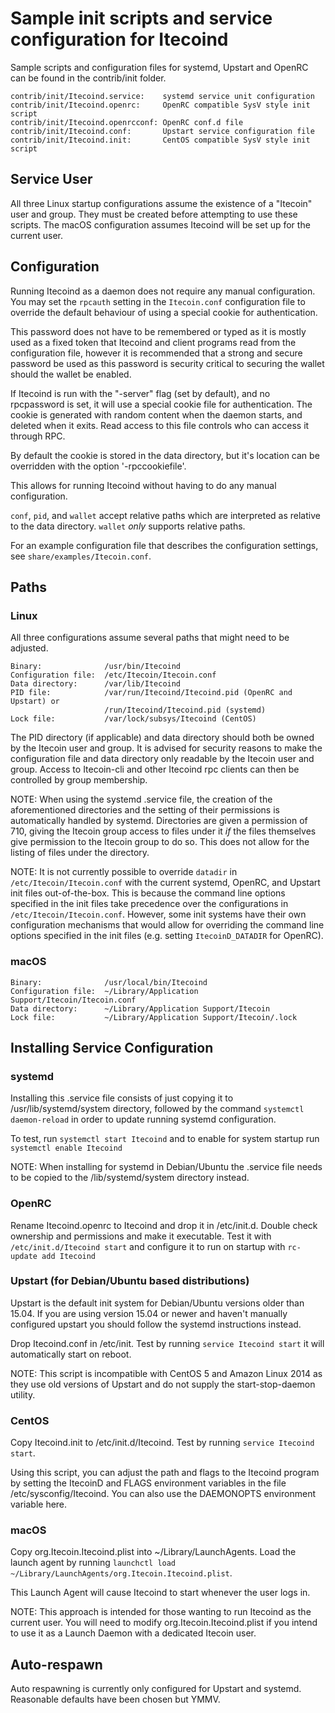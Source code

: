 Sample init scripts and service configuration for Itecoind
==========================================================

Sample scripts and configuration files for systemd, Upstart and OpenRC
can be found in the contrib/init folder.

    contrib/init/Itecoind.service:    systemd service unit configuration
    contrib/init/Itecoind.openrc:     OpenRC compatible SysV style init script
    contrib/init/Itecoind.openrcconf: OpenRC conf.d file
    contrib/init/Itecoind.conf:       Upstart service configuration file
    contrib/init/Itecoind.init:       CentOS compatible SysV style init script

Service User
---------------------------------

All three Linux startup configurations assume the existence of a "Itecoin" user
and group.  They must be created before attempting to use these scripts.
The macOS configuration assumes Itecoind will be set up for the current user.

Configuration
---------------------------------

Running Itecoind as a daemon does not require any manual configuration. You may
set the `rpcauth` setting in the `Itecoin.conf` configuration file to override
the default behaviour of using a special cookie for authentication.

This password does not have to be remembered or typed as it is mostly used
as a fixed token that Itecoind and client programs read from the configuration
file, however it is recommended that a strong and secure password be used
as this password is security critical to securing the wallet should the
wallet be enabled.

If Itecoind is run with the "-server" flag (set by default), and no rpcpassword is set,
it will use a special cookie file for authentication. The cookie is generated with random
content when the daemon starts, and deleted when it exits. Read access to this file
controls who can access it through RPC.

By default the cookie is stored in the data directory, but it's location can be overridden
with the option '-rpccookiefile'.

This allows for running Itecoind without having to do any manual configuration.

`conf`, `pid`, and `wallet` accept relative paths which are interpreted as
relative to the data directory. `wallet` *only* supports relative paths.

For an example configuration file that describes the configuration settings,
see `share/examples/Itecoin.conf`.

Paths
---------------------------------

### Linux

All three configurations assume several paths that might need to be adjusted.

    Binary:              /usr/bin/Itecoind
    Configuration file:  /etc/Itecoin/Itecoin.conf
    Data directory:      /var/lib/Itecoind
    PID file:            /var/run/Itecoind/Itecoind.pid (OpenRC and Upstart) or
                         /run/Itecoind/Itecoind.pid (systemd)
    Lock file:           /var/lock/subsys/Itecoind (CentOS)

The PID directory (if applicable) and data directory should both be owned by the
Itecoin user and group. It is advised for security reasons to make the
configuration file and data directory only readable by the Itecoin user and
group. Access to Itecoin-cli and other Itecoind rpc clients can then be
controlled by group membership.

NOTE: When using the systemd .service file, the creation of the aforementioned
directories and the setting of their permissions is automatically handled by
systemd. Directories are given a permission of 710, giving the Itecoin group
access to files under it _if_ the files themselves give permission to the
Itecoin group to do so. This does not allow
for the listing of files under the directory.

NOTE: It is not currently possible to override `datadir` in
`/etc/Itecoin/Itecoin.conf` with the current systemd, OpenRC, and Upstart init
files out-of-the-box. This is because the command line options specified in the
init files take precedence over the configurations in
`/etc/Itecoin/Itecoin.conf`. However, some init systems have their own
configuration mechanisms that would allow for overriding the command line
options specified in the init files (e.g. setting `ItecoinD_DATADIR` for
OpenRC).

### macOS

    Binary:              /usr/local/bin/Itecoind
    Configuration file:  ~/Library/Application Support/Itecoin/Itecoin.conf
    Data directory:      ~/Library/Application Support/Itecoin
    Lock file:           ~/Library/Application Support/Itecoin/.lock

Installing Service Configuration
-----------------------------------

### systemd

Installing this .service file consists of just copying it to
/usr/lib/systemd/system directory, followed by the command
`systemctl daemon-reload` in order to update running systemd configuration.

To test, run `systemctl start Itecoind` and to enable for system startup run
`systemctl enable Itecoind`

NOTE: When installing for systemd in Debian/Ubuntu the .service file needs to be copied to the /lib/systemd/system directory instead.

### OpenRC

Rename Itecoind.openrc to Itecoind and drop it in /etc/init.d.  Double
check ownership and permissions and make it executable.  Test it with
`/etc/init.d/Itecoind start` and configure it to run on startup with
`rc-update add Itecoind`

### Upstart (for Debian/Ubuntu based distributions)

Upstart is the default init system for Debian/Ubuntu versions older than 15.04. If you are using version 15.04 or newer and haven't manually configured upstart you should follow the systemd instructions instead.

Drop Itecoind.conf in /etc/init.  Test by running `service Itecoind start`
it will automatically start on reboot.

NOTE: This script is incompatible with CentOS 5 and Amazon Linux 2014 as they
use old versions of Upstart and do not supply the start-stop-daemon utility.

### CentOS

Copy Itecoind.init to /etc/init.d/Itecoind. Test by running `service Itecoind start`.

Using this script, you can adjust the path and flags to the Itecoind program by
setting the ItecoinD and FLAGS environment variables in the file
/etc/sysconfig/Itecoind. You can also use the DAEMONOPTS environment variable here.

### macOS

Copy org.Itecoin.Itecoind.plist into ~/Library/LaunchAgents. Load the launch agent by
running `launchctl load ~/Library/LaunchAgents/org.Itecoin.Itecoind.plist`.

This Launch Agent will cause Itecoind to start whenever the user logs in.

NOTE: This approach is intended for those wanting to run Itecoind as the current user.
You will need to modify org.Itecoin.Itecoind.plist if you intend to use it as a
Launch Daemon with a dedicated Itecoin user.

Auto-respawn
-----------------------------------

Auto respawning is currently only configured for Upstart and systemd.
Reasonable defaults have been chosen but YMMV.
